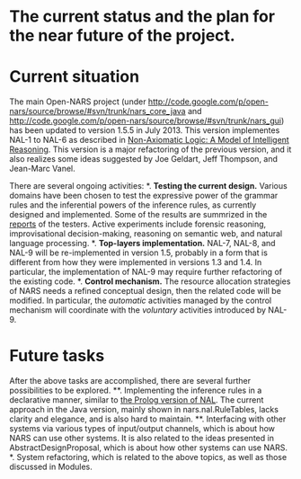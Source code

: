 # The current status and the plan for the near future of the project.

# Current situation

The main Open-NARS project (under http://code.google.com/p/open-nars/source/browse/#svn/trunk/nars_core_java and http://code.google.com/p/open-nars/source/browse/#svn/trunk/nars_gui) has been updated to version 1.5.5 in July 2013. This version implementes NAL-1 to NAL-6 as described in [Non-Axiomatic Logic: A Model of Intelligent Reasoning](http://www.worldscientific.com/worldscibooks/10.1142/8665). This version is a major refactoring of the previous version, and it also realizes some ideas suggested by Joe Geldart, Jeff Thompson, and Jean-Marc Vanel.

There are several ongoing activities:
  *. **Testing the current design.** Various domains have been chosen to test the expressive power of the grammar rules and the inferential powers of the inference rules, as currently designed and implemented. Some of the results are summrized in the [reports](http://www.cis.temple.edu/~pwang/demos.html) of the testers. Active experiments include forensic reasoning, improvisational decision-making, reasoning on semantic web, and natural language processing.
  *. **Top-layers implementation.** NAL-7, NAL-8, and NAL-9 will be re-implemented in version 1.5, probably in a form that is different from how they were implemented in versions 1.3 and 1.4. In particular, the implementation of NAL-9 may require further refactoring of the existing code. 
  *. **Control mechanism.** The resource allocation strategies of NARS needs a refined conceptual design, then the related code will be modified. In particular, the *automatic* activities managed by the control mechanism will coordinate with the *voluntary* activities introduced by NAL-9.

# Future tasks

After the above tasks are accomplished, there are several further possibilities to be explored. 
  **. Implementing the inference rules in a declarative manner, similar to [the Prolog version of NAL](http://www.cis.temple.edu/~pwang/Implementation/NAL/nal.pl). The current approach in the Java version, mainly shown in nars.nal.RuleTables, lacks clarity and elegance, and is also hard to maintain.
  **. Interfacing with other systems via various types of input/output channels, which is about how NARS can use other systems. It is also related to the ideas presented in AbstractDesignProposal, which is about how other systems can use NARS. 
  *. System refactoring, which is related to the above topics, as well as those discussed in Modules.